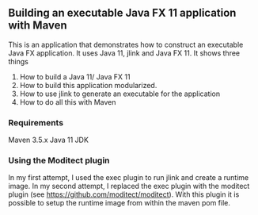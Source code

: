 ## Building an executable Java FX 11 application with Maven
This is an application that demonstrates how to construct an executable Java FX application.
It uses Java 11, jlink and Java FX 11. It shows three things

1. How to build a Java 11/ Java FX 11
2. How to build this application modularized.
3. How to use jlink to generate an executable for the application
4. How to do all this with Maven

### Requirements
Maven 3.5.x
Java 11 JDK

### Using the Moditect plugin

In my first attempt, I used the exec plugin to run jlink and create a runtime image.
In my second attempt, I replaced the exec plugin with the moditect plugin
(see https://github.com/moditect/moditect). With this plugin it is possible to setup 
the runtime image from within the maven pom file.

